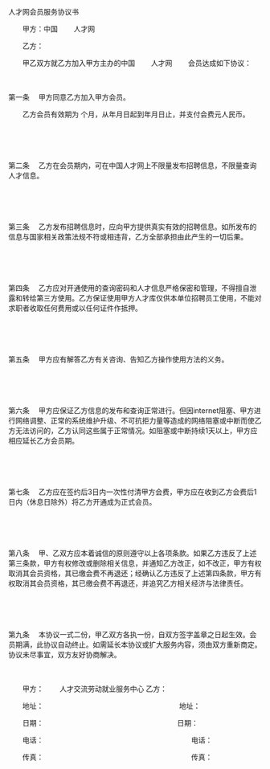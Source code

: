



人才网会员服务协议书



 

　　甲方：中国　　 人才网

　　乙方：　　

　　甲乙双方就乙方加入甲方主办的中国　　 人才网　　 会员达成如下协议：

　　

第一条
　甲方同意乙方加入甲方会员。

　　乙方会员有效期为 个月，从年月日起到年月日止，并支付会费元人民币。

　　

　　

第二条
　乙方在会员期内，可在中国人才网上不限量发布招聘信息，不限量查询人才信息。

　　

　　

第三条
　乙方发布招聘信息时，应向甲方提供真实有效的招聘信息。如所发布的信息与国家相关政策法规不符或相违背，乙方全部承担由此产生的一切后果。

　　

　　

第四条
　乙方应对开通使用的查询密码和人才信息严格保密和管理，不得擅自泄露和转给第三方使用。乙方保证使用甲方人才库仅供本单位招聘员工使用，不能对求职者收取任何费用或以任何证件作抵押。

　　

　　

第五条
　甲方应有解答乙方有关咨询、告知乙方操作使用方法的义务。

　　

　　

第六条
　甲方应保证乙方信息的发布和查询正常进行。但因internet阻塞、甲方进行网络调整、正常的系统维护升级、不可抗拒力量等造成的网络阻塞或中断而使乙方无法访问的，乙方认同这些属于正常情况。如阻塞或中断持续1天以上，甲方应相应延长乙方会员期。

　　

　　

第七条
　乙方应在签约后3日内一次性付清甲方会费，甲方应在收到乙方会费后1日内（休息日除外）将乙方开通成为正式会员。

　　

　　

第八条
　甲、乙双方应本着诚信的原则遵守以上各项条款。如果乙方违反了上述第三条款，甲方有权修改或删除相关信息，并通知乙方改正，如不改正，甲方有权取消其会员资格，其已缴会费不再退还；经确认乙方违反了上述第四条款，甲方有权取消其会员资格，其已缴会费不再退还，并追究乙方相关经济与法律责任。

　　

　　

第九条
　本协议一式二份，甲乙双方各执一份，自双方签字盖章之日起生效。会员期满，此协议自动终止。如需延长本协议或扩大服务内容，须由双方重新商定。协议未尽事宜，双方友好协商解决。　　

　　

　　甲方：　　 人才交流劳动就业服务中心 乙方：

　　地址：　　　　　　　　　　　　　　　　　　　 地址：

　　日期：　　　　　　　　　　　　　　　　　　　日期：

　　电话：　　　　　　　　　　　　　　　　　　　　　电话：

　　传真：　　　　　　　　　　　　　　　　　　　　　传真：